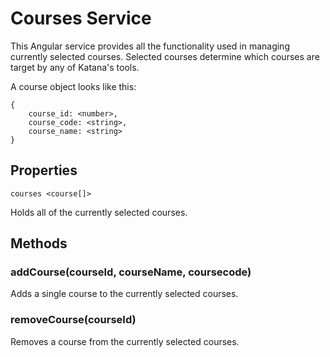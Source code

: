 # Courses Service

This Angular service provides all the functionality used in managing currently selected courses. Selected courses determine which courses are target by any of Katana's tools.

A course object looks like this:

```
{
    course_id: <number>,
    course_code: <string>,
    course_name: <string>
}
```

## Properties
```
courses <course[]>
```
Holds all of the currently selected courses.

## Methods

### addCourse(courseId, courseName, coursecode)

Adds a single course to the currently selected courses.

### removeCourse(courseId)

Removes a course from the currently selected courses.
